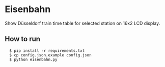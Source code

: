 # Eisenbahn
Show Düsseldorf train time table for selected station on 16x2 LCD display.

## How to run
```
  $ pip install -r requirements.txt
  $ cp config.json.example config.json
  $ python eisenbahn.py
```
